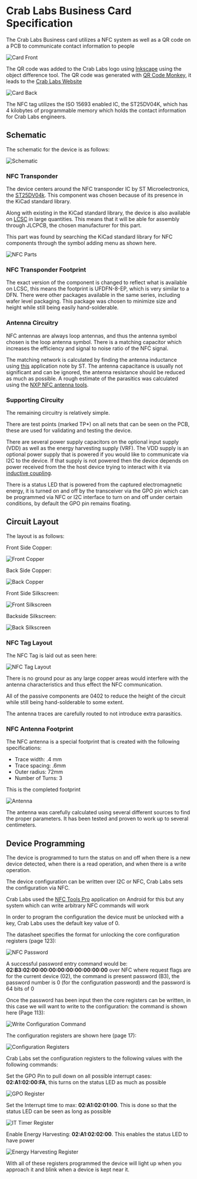 # Crab Labs Business Card Specification

The Crab Labs Business card utilizes a NFC system as well as a QR code on a PCB to communicate contact information to people

![Card Front](images/BusinessCardFront.jpg)

The QR code was added to the Crab Labs logo using [Inkscape](https://inkscape.org/) using the object difference tool. The QR code was generated with [QR Code Monkey](https://www.qrcode-monkey.com/), it leads to the [Crab Labs Website](https://crablabs.io)

![Card Back](images/BusinessCardBack.jpg)

The NFC tag utilizes the ISO 15693 enabled IC, the ST25DV04K, which has 4 kilobytes of programmable memory which holds the contact information for Crab Labs engineers.

## Schematic

The schematic for the device is as follows:

![Schematic](images/BusinessCard.svg)

### NFC Transponder

The device centers around the NFC transponder IC by ST Microelectronics, the [ST25DV04k](https://www.st.com/en/nfc/st25dv04k.html). This component was chosen because of its presence in the KiCad standard library.

Along with existing in the KiCad standard library, the device is also available on [LCSC](https://www.lcsc.com/) in large quantities. This means that it will be able for assembly through JLCPCB, the chosen manufacturer for this part.

This part was found by searching the KiCad standard library for NFC components through the symbol adding menu as shown here.

![NFC Parts](images/NFCParts.jpg)

### NFC Transponder Footprint

The exact version of the component is changed to reflect what is available on LCSC, this means the footprint is UFDFN-8-EP, which is very similar to a DFN. There were other packages available in the same series, including wafer level packaging. This package was chosen to minimize size and height while still being easily hand-solderable.

### Antenna Circuitry

NFC antennas are always loop antennas, and thus the antenna symbol chosen is the loop antenna symbol. There is a matching capacitor which increases the efficiency and signal to noise ratio of the NFC signal.

The matching network is calculated by finding the antenna inductance using [this](https://www.st.com/resource/en/application_note/cd00221490-how-to-design-a-1356-mhz-customized-antenna-for-st25-nfc--rfid-tags-stmicroelectronics.pdf) application note by ST. The antenna capacitance is usually not significant and can be ignored, the antenna resistance should be reduced as much as possible. A rough estimate of the parasitics was calculated using the [NXP NFC antenna tools](https://community.nxp.com/t5/NFC/bd-p/nfc).

### Supporting Circuity

The remaining circuitry is relatively simple.

There are test points (marked TP*) on all nets that can be seen on the PCB, these are used for validating and testing the device.

There are several power supply capacitors on the optional input supply (VDD) as well as the energy harvesting supply (VRF). The VDD supply is an optional power supply that is powered if you would like to communicate via I2C to the device. If that supply is not powered then the device depends on power received from the the host device trying to interact with it via [inductive coupling](https://en.wikipedia.org/wiki/Inductive_coupling).

There is a status LED that is powered from the captured electromagnetic energy, it is turned on and off by the transceiver via the GPO pin which can be programmed via NFC or I2C interface to turn on and off under certain conditions, by default the GPO pin remains floating.

## Circuit Layout

The layout is as follows:

Front Side Copper:

![Front Copper](images/BusinessCard-F_Cu.svg)

Back Side Copper:

![Back Copper](images/BusinessCard-B_Cu.svg)

Front Side Silkscreen:

![Front Silkscreen](images/BusinessCard-F_Silkscreen.svg)

Backside Silkscreen:

![Back Silkscreen](images/BusinessCard-B_Silkscreen.svg)

### NFC Tag Layout

The NFC Tag is laid out as seen here:

![NFC Tag Layout](images/NFCTagLayout.jpg)

There is no ground pour as any large copper areas would interfere with the antenna characteristics and thus effect the NFC communication.

All of the passive components are 0402 to reduce the height of the circuit while still being hand-solderable to some extent.

The antenna traces are carefully routed to not introduce extra parasitics.

### NFC Antenna Footprint

The NFC antenna is a special footprint that is created with the following specifications:

- Trace width: .4 mm
- Trace spacing: .6mm
- Outer radius: 72mm
- Number of Turns: 3

This is the completed footprint

![Antenna](images/Antenna.jpg)

The antenna was carefully calculated using several different sources to find the proper parameters. It has been tested and proven to work up to several centimeters.

## Device Programming

The device is programmed to turn the status on and off when there is a new device detected, when there is a read operation, and when there is a write operation.

The device configuration can be written over I2C or NFC, Crab Labs sets the configuration via NFC.

Crab Labs used the [NFC Tools Pro](https://play.google.com/store/apps/details?id=com.wakdev.nfctools.pro&hl=en_US&pli=1) application on Android for this but any system which can write arbitrary NFC commands will work

In order to program the configuration the device must be unlocked with a key, Crab Labs uses the default key value of 0.

The datasheet specifies the format for unlocking the core configuration registers (page 123):

![NFC Password](images/NFCPassword.jpg)

A successful password entry command would be: __02:B3:02:00:00:00:00:00:00:00:00:00__ over NFC where request flags are for the current device (02), the command is present password (B3), the password number is 0 (for the configuration password) and the password is 64 bits of 0

Once the password has been input then the core registers can be written, in this case we will want to write to the configuration: the command is shown here (Page 113):

![Write Configuration Command](images/WriteConfig.jpg)

The configuration registers are shown here (page 17):

![Configuration Registers](images/ConfigRegisters.jpg)

Crab Labs set the configuration registers to the following values with the following commands:

Set the GPO Pin to pull down on all possible interrupt cases: __02:A1:02:00:FA__, this turns on the status LED as much as possible

![GPO Register](images/GPORegister.jpg)

Set the Interrupt time to max: __02:A1:02:01:00__. This is done so that the status LED can be seen as long as possible

![IT Timer Register](images/ITTimeRegister.png)

Enable Energy Harvesting: __02:A1:02:02:00__. This enables the status LED to have power

![Energy Harvesting Register](images/EHRegister.jpg)

With all of these registers programmed the device will light up when you approach it and blink when a device is kept near it.
